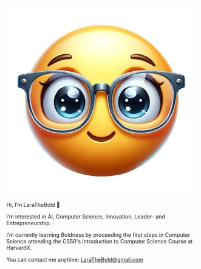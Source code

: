 ![LaraTheBold_Emoji](https://raw.githubusercontent.com/LaraTheBold/LaraTheBold/a11d845b854a8e37e2a2e810c740f74a30c07391/LaraTheBold_Emoji_BG_White.jpg)

Hi, I’m LaraTheBold 💞️ 

I’m interested in AI, Computer Science, Innovation, Leader- and Entrepreneurship.

I’m currently learning Boldness by proceeding the first steps in Computer Science attending the CS50's Introduction to Computer Science Course at HarvardX.

You can contact me anytime: LaraTheBold@gmail.com

<!---
LaraTheBold/LaraTheBold is a ✨ special ✨ repository because its `README.md` (this file) appears on your GitHub profile.
You can click the Preview link to take a look at your changes.
--->
